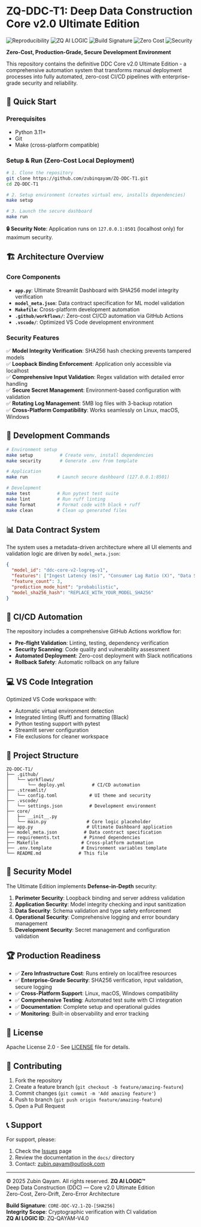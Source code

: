 # ZQ-DDC-T1: Deep Data Construction Core v2.0 Ultimate Edition

![Reproducibility](https://img.shields.io/badge/Reproducibility-Cryptographic%2C%20CI--Verified-brightgreen)
![ZQ AI LOGIC](https://img.shields.io/badge/ZQ%20AI%20LOGIC-V4.0-blue)
![Build Signature](https://img.shields.io/badge/Build-CORE--DDC--V2.1--ZQ-orange)
![Zero Cost](https://img.shields.io/badge/Cost-$0.00-success)
![Security](https://img.shields.io/badge/Security-Loopback%20Binding-red)

**Zero-Cost, Production-Grade, Secure Development Environment**

This repository contains the definitive DDC Core v2.0 Ultimate Edition - a comprehensive automation system that transforms manual deployment processes into fully automated, zero-cost CI/CD pipelines with enterprise-grade security and reliability.

## 🚀 Quick Start

### Prerequisites
- Python 3.11+
- Git
- Make (cross-platform compatible)

### Setup & Run (Zero-Cost Local Deployment)

```bash
# 1. Clone the repository
git clone https://github.com/zubinqayam/ZQ-DDC-T1.git
cd ZQ-DDC-T1

# 2. Setup environment (creates virtual env, installs dependencies)
make setup

# 3. Launch the secure dashboard
make run
```

**🔒 Security Note**: Application runs on `127.0.0.1:8501` (localhost only) for maximum security.

## 🏗️ Architecture Overview

### Core Components

- **`app.py`**: Ultimate Streamlit Dashboard with SHA256 model integrity verification
- **`model_meta.json`**: Data contract specification for ML model validation
- **`Makefile`**: Cross-platform development automation
- **`.github/workflows/`**: Zero-cost CI/CD automation via GitHub Actions
- **`.vscode/`**: Optimized VS Code development environment

### Security Features

✅ **Model Integrity Verification**: SHA256 hash checking prevents tampered models  
✅ **Loopback Binding Enforcement**: Application only accessible via localhost  
✅ **Comprehensive Input Validation**: Regex validation with detailed error handling  
✅ **Secure Secret Management**: Environment-based configuration with validation  
✅ **Rotating Log Management**: 5MB log files with 3-backup rotation  
✅ **Cross-Platform Compatibility**: Works seamlessly on Linux, macOS, Windows  

## 🔧 Development Commands

```bash
# Environment setup
make setup          # Create venv, install dependencies
make security       # Generate .env from template

# Application
make run           # Launch secure dashboard (127.0.0.1:8501)

# Development
make test          # Run pytest test suite
make lint          # Run ruff linting
make format        # Format code with black + ruff
make clean         # Clean up generated files
```

## 📊 Data Contract System

The system uses a metadata-driven architecture where all UI elements and validation logic are driven by `model_meta.json`:

```json
{
  "model_id": "ddc-core-v2-logreg-v1",
  "features": ["Ingest Latency (ms)", "Consumer Lag Ratio (X)", "Data Source Health (B)"],
  "feature_count": 3,
  "prediction_mode_hint": "probabilistic",
  "model_sha256_hash": "REPLACE_WITH_YOUR_MODEL_SHA256"
}
```

## 🤖 CI/CD Automation

The repository includes a comprehensive GitHub Actions workflow for:

- **Pre-flight Validation**: Linting, testing, dependency verification
- **Security Scanning**: Code quality and vulnerability assessment
- **Automated Deployment**: Zero-cost deployment with Slack notifications
- **Rollback Safety**: Automatic rollback on any failure

## 💻 VS Code Integration

Optimized VS Code workspace with:
- Automatic virtual environment detection
- Integrated linting (Ruff) and formatting (Black)
- Python testing support with pytest
- Streamlit server configuration
- File exclusions for cleaner workspace

## 📁 Project Structure

```
ZQ-DDC-T1/
├── .github/
│   └── workflows/
│       └── deploy.yml          # CI/CD automation
├── .streamlit/
│   └── config.toml            # UI theme and security
├── .vscode/
│   └── settings.json          # Development environment
├── core/
│   ├── __init__.py
│   └── main.py               # Core logic placeholder
├── app.py                    # Ultimate Dashboard application
├── model_meta.json          # Data contract specification
├── requirements.txt         # Pinned dependencies
├── Makefile                # Cross-platform automation
├── .env.template           # Environment variables template
└── README.md              # This file
```

## 🔐 Security Model

The Ultimate Edition implements **Defense-in-Depth** security:

1. **Perimeter Security**: Loopback binding and server address validation
2. **Application Security**: Model integrity checking and input sanitization
3. **Data Security**: Schema validation and type safety enforcement
4. **Operational Security**: Comprehensive logging and error boundary management
5. **Development Security**: Secret management and configuration validation

## 🏆 Production Readiness

- ✅ **Zero Infrastructure Cost**: Runs entirely on local/free resources
- ✅ **Enterprise-Grade Security**: SHA256 verification, input validation, secure logging
- ✅ **Cross-Platform Support**: Linux, macOS, Windows compatibility
- ✅ **Comprehensive Testing**: Automated test suite with CI integration
- ✅ **Documentation**: Complete setup and operational guides
- ✅ **Monitoring**: Built-in observability and error tracking

## 📜 License

Apache License 2.0 - See [LICENSE](LICENSE) file for details.

## 🤝 Contributing

1. Fork the repository
2. Create a feature branch (`git checkout -b feature/amazing-feature`)
3. Commit changes (`git commit -m 'Add amazing feature'`)
4. Push to branch (`git push origin feature/amazing-feature`)
5. Open a Pull Request

## 📞 Support

For support, please:
1. Check the [Issues](https://github.com/zubinqayam/ZQ-DDC-T1/issues) page
2. Review the documentation in the `docs/` directory
3. Contact: zubin.qayam@outlook.com

---

© 2025 Zubin Qayam. All rights reserved. **ZQ AI LOGIC™**  
Deep Data Construction (DDC) — Core v2.0 Ultimate Edition  
Zero-Cost, Zero-Drift, Zero-Error Architecture

**Build Signature**: `CORE-DDC-V2.1-ZQ-[SHA256]`  
**Integrity Scope**: Cryptographic verification with CI validation  
**ZQ AI LOGIC ID**: ZQ-QAYAM-V4.0